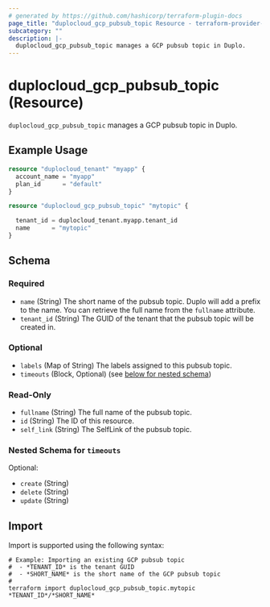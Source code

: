 ```yaml
---
# generated by https://github.com/hashicorp/terraform-plugin-docs
page_title: "duplocloud_gcp_pubsub_topic Resource - terraform-provider-duplocloud"
subcategory: ""
description: |-
  duplocloud_gcp_pubsub_topic manages a GCP pubsub topic in Duplo.
---
```


# duplocloud_gcp_pubsub_topic (Resource)

`duplocloud_gcp_pubsub_topic` manages a GCP pubsub topic in Duplo.

## Example Usage

```terraform
resource "duplocloud_tenant" "myapp" {
  account_name = "myapp"
  plan_id      = "default"
}

resource "duplocloud_gcp_pubsub_topic" "mytopic" {

  tenant_id = duplocloud_tenant.myapp.tenant_id
  name      = "mytopic"
}
```

<!-- schema generated by tfplugindocs -->
## Schema

### Required

- `name` (String) The short name of the pubsub topic.  Duplo will add a prefix to the name.  You can retrieve the full name from the `fullname` attribute.
- `tenant_id` (String) The GUID of the tenant that the pubsub topic will be created in.

### Optional

- `labels` (Map of String) The labels assigned to this pubsub topic.
- `timeouts` (Block, Optional) (see [below for nested schema](#nestedblock--timeouts))

### Read-Only

- `fullname` (String) The full name of the pubsub topic.
- `id` (String) The ID of this resource.
- `self_link` (String) The SelfLink of the pubsub topic.

<a id="nestedblock--timeouts"></a>
### Nested Schema for `timeouts`

Optional:

- `create` (String)
- `delete` (String)
- `update` (String)

## Import

Import is supported using the following syntax:

```shell
# Example: Importing an existing GCP pubsub topic
#  - *TENANT_ID* is the tenant GUID
#  - *SHORT_NAME* is the short name of the GCP pubsub topic
#
terraform import duplocloud_gcp_pubsub_topic.mytopic *TENANT_ID*/*SHORT_NAME*
```
